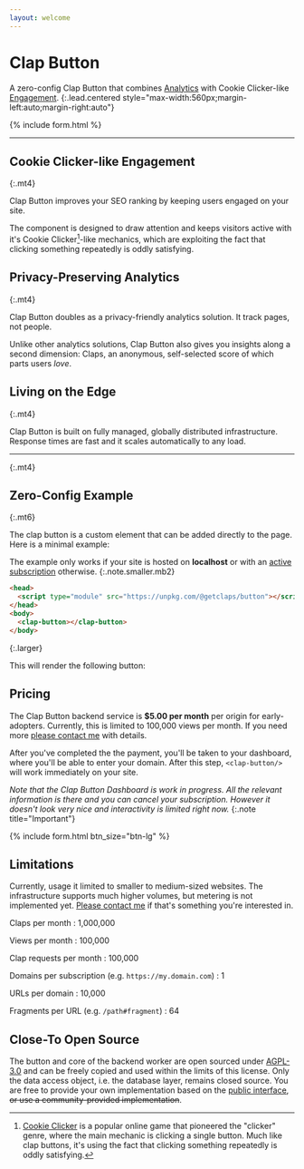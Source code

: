```yaml
---
layout: welcome
---
```


# Clap Button

<clap-button id="app-button"></clap-button>

A zero-config Clap Button that combines [Analytics](#privacy-preserving-analytics) with Cookie Clicker-like [Engagement](#cookie-clicker-like-engagement).
{:.lead.centered style="max-width:560px;margin-left:auto;margin-right:auto"}

{% include form.html %}

<!-- * Table of Contents
{:toc .large-only} -->

***

## Cookie Clicker-like Engagement
{:.mt4}

<clap-button url="#improve-seo-ranking" text-placement="bottom" nowave></clap-button>

Clap Button improves your SEO ranking by keeping users engaged on your site. 

The component is designed to draw attention and keeps visitors active with it's Cookie Clicker[^1]-like mechanics,
which are exploiting the fact that clicking something repeatedly is oddly satisfying.


## Privacy-Preserving Analytics
{:.mt4}

<clap-button url="#gdpr-compliant-analytics" text-placement="bottom" nowave></clap-button>

Clap Button doubles as a privacy-friendly analytics solution. 
It track pages, not people.

Unlike other analytics solutions, Clap Button also gives you insights along a second dimension: 
Claps, an anonymous, self-selected score of which parts users _love_.


<!-- ## Built-In Spam Protection
{:.mt4}

<clap-button url="#built-in-spam-protection" text-placement="bottom" nowave></clap-button>

Clap button uses a simple _Proof of Work_ algorithm to add an additional barrier to automated scripts attempting to manipulate your clap scores. -->


## Living on the Edge
{:.mt4}

<clap-button url="#living-on-the-edge" text-placement="bottom" nowave></clap-button>

Clap Button is built on fully managed, globally distributed infrastructure. 
Response times are fast and it scales automatically to any load. 

***
{:.mt4}

## Zero-Config Example
{:.mt6}

<clap-button url="#zero-config-example" text-placement="bottom" nowave></clap-button>

The clap button is a custom element that can be added directly to the page. Here is a minimal example:

The example only works if your site is hosted on __localhost__ or with an [active subscription](#pricing) otherwise.
{:.note.smaller.mb2}

```html
<head>
  <script type="module" src="https://unpkg.com/@getclaps/button"></script>
</head>
<body>
  <clap-button></clap-button>
</body>
```
{:.larger}

This will render the following button:

<clap-button></clap-button>

## Pricing
The Clap Button backend service is __$5.00 per month__ per origin for early-adopters. 
Currently, this is limited to 100,000 views per month. If you need more [please contact me](mailto:getclaps@qwtel.com) with details.

After you've completed the the payment, you'll be taken to your dashboard, where you'll be able to enter your domain. 
After this step, `<clap-button/>` will work immediately on your site. 

_Note that the Clap Button Dashboard is work in progress._
_All the relevant information is there and you can cancel your subscription._
_However it doesn't look very nice and interactivity is limited right now._
{:.note title="Important"} 

{% include form.html btn_size="btn-lg" %}


## Limitations

Currently, usage it limited to smaller to medium-sized websites. 
The infrastructure supports much higher volumes, but metering is not implemented yet. 
[Please contact me](mailto:getclaps@qwtel.com) if that's something you're interested in.

<!-- Don't feel like typing an email to a human? [Subscribe to our newsletter](#subscribe) instead and get informed when high-volume plans arrive.
{:.note.smaller.mb2 title="Hey there!"} -->

Claps per month
: 1,000,000

Views per month
: 100,000

Clap requests per month
: 100,000

Domains per subscription (e.g. `https://my.domain.com`)
: 1

URLs per domain
: 10,000

Fragments per URL (e.g. `/path#fragment`)
: 64


## Close-To Open Source

The button and core of the backend worker are open sourced under [AGPL-3.0](licenses/AGPL-3.0.md) and can be freely copied and used within the limits of this license.
Only the data access object, i.e. the database layer, remains closed source. You are free to provide your own implementation based on the [public interface](https://github.com/getclaps/worker/blob/master/src/dao.ts),
~~or use a community-provided implementation~~.

<!-- ## Config Example
{:.mt4}

Zero-Config doesn't mean no config is possible: Make it your own with the following options:

```html
<clap-button 
  url="#config-example" 
  text-placement="bottom" 
  style="--clap-button-color: gray"
  nowave 
></clap-button>
```
{:.larger}

<clap-button url="#config-example" text-placement="bottom" nowave style="--clap-button-color: gray"></clap-button> -->



[^1]: [Cookie Clicker](http://orteil.dashnet.org/cookieclicker/) is a popular online game that pioneered the "clicker" genre, where the main mechanic is clicking a single button. Much like clap buttons, it's using the fact that clicking something repeatedly is oddly satisfying.

[^2]: Note that claps will be deleted after 24 hours when they are hosted on localhost.


<style>
.page { position: relative }
.page > header > h1 + .hr { 
  display: none; 
}

.mt6 { margin-top: 6rem }
.mb2 { margin-bottom: 1.5rem }

clap-button {
  --clap-button-color: var(--accent-color);
}

h2 + clap-button[url^="#"] {
  margin: 0;
  width: 3rem;
  height: 3rem;
  position: absolute;
  left: -5rem;
  margin-top: -3rem;
  font-size: smaller;
  color: var(--gray-text);
  --clap-button-color: var(--menu-text);
}

.page > header > h1 { 
  width: 100%!important;
  font-size: 5rem;
  text-align: center;
  width: 100%!important;
}

#app-button {
  width:10rem;
  height:10rem;
  margin: 5rem auto;
  font-size: 1.5rem;
}

.larger { font-size: larger; }
.smaller { font-size: smaller; }
/* h2, h3, h4, h5, h6 { text-align: center; } */

</style>
